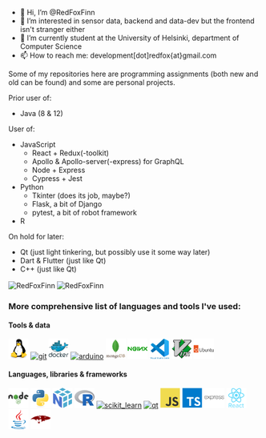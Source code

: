 - 👋 Hi, I’m @RedFoxFinn
- 👀 I’m interested in sensor data, backend and data-dev but the frontend isn't stranger either
- 🌱 I’m currently student at the University of Helsinki, department of Computer Science
- 📫 How to reach me: development[dot]redfox{at}gmail.com

Some of my repositories here are programming assignments (both new and old can be found) and some are personal projects.

Prior user of:

- Java (8 & 12)

User of:

- JavaScript
  - React + Redux(-toolkit)
  - Apollo & Apollo-server(-express) for GraphQL
  - Node + Express
  - Cypress + Jest
- Python
  - Tkinter (does its job, maybe?)
  - Flask, a bit of Django
  - pytest, a bit of robot framework
- R

On hold for later:

- Qt (just light tinkering, but possibly use it some way later)
- Dart & Flutter (just like Qt)
- C++ (just like Qt)

<p>
  <img align="center" src="https://github-readme-stats-git-masterrstaa-rickstaa.vercel.app/api?username=RedFoxFinn&show_icons=true&locale=en" alt="RedFoxFinn" />
  <img align="center" src="https://github-readme-stats-git-masterrstaa-rickstaa.vercel.app/api/top-langs?username=RedFoxFinn&local=en&layout=compact" alt="RedFoxFinn"/>
</p>

<h3 align="left">More comprehensive list of languages and tools I've used:</h3>
<h4 align="left">Tools & data</h4>
<p align="left">
  <a href="https://www.linux.org/" target="_blank" rel="noreferrer"><img src="https://raw.githubusercontent.com/devicons/devicon/master/icons/linux/linux-original.svg" alt="linux" width="40" height="40"/></a>
  <a href="https://git-scm.com/" target="_blank" rel="noreferrer"><img src="https://www.vectorlogo.zone/logos/git-scm/git-scm-icon.svg" alt="git" width="40" height="40"/></a>
  <a href="https://www.docker.com/" target="_blank" rel="noreferrer"><img src="https://raw.githubusercontent.com/devicons/devicon/master/icons/docker/docker-original-wordmark.svg" alt="docker" width="40" height="40"/></a>
  <a href="https://www.arduino.cc/" target="_blank" rel="noreferrer"><img src="https://cdn.worldvectorlogo.com/logos/arduino-1.svg" alt="arduino" width="40" height="40"/></a>
  <a href="https://www.mongodb.com/" target="_blank" rel="noreferrer"><img src="https://raw.githubusercontent.com/devicons/devicon/master/icons/mongodb/mongodb-original-wordmark.svg" alt="mongo" width="40" height="40"/></a>
  <a href="https://www.nginx.com/" target="_blank" rel="noreferrer"><img src="https://raw.githubusercontent.com/devicons/devicon/master/icons/nginx/nginx-original.svg" alt="nginx" width="40" height="40"/></a>
  <a href="https://www.code.visualstudio.com/" target="_blank" rel="noreferrer"><img src="https://raw.githubusercontent.com/devicons/devicon/master/icons/vscode/vscode-original-wordmark.svg" alt="VSCode" width="40" height="40"/></a>
  <a href="https://www.vim.org/" target="_blank" rel="noreferrer"><img src="https://raw.githubusercontent.com/devicons/devicon/master/icons/vim/vim-original.svg" alt="vim" width="40" height="40"/></a>
  <a href="https://www.ubuntu.com/" target="_blank" rel="noreferrer"><img src="https://raw.githubusercontent.com/devicons/devicon/master/icons/ubuntu/ubuntu-original-wordmark.svg" alt="ubuntu" width="40" height="40"/></a>
  
</p>
<h4 align="left">Languages, libraries & frameworks</h4>
<p align="left">
  <a href="https://nodejs.org/en" target="_blank" rel="noreferrer"><img src="https://raw.githubusercontent.com/devicons/devicon/master/icons/nodejs/nodejs-original-wordmark.svg" alt="node" width="40" height="40"/></a>
  <a href="https://www.python.org" target="_blank" rel="noreferrer"><img src="https://raw.githubusercontent.com/devicons/devicon/master/icons/python/python-original.svg" alt="python" width="40" height="40"/></a>
  <a href="https://numpy.org/" target="_blank" rel="noreferrer"><img src="https://raw.githubusercontent.com/devicons/devicon/master/icons/numpy/numpy-original.svg" alt="numpy" width="40" height="40"/></a>
  <a href="https://www.r-project.org/" target="_blank" rel="noreferrer"><img src="https://raw.githubusercontent.com/devicons/devicon/master/icons/r/r-original.svg" alt="r" width="40" height="40"/></a>
  <a href="https://scikit-learn.org/" target="_blank" rel="noreferrer"><img src="https://upload.wikimedia.org/wikipedia/commons/0/05/Scikit_learn_logo_small.svg" alt="scikit_learn" width="40" height="40"/></a>
  <a href="https://www.qt.io/" target="_blank" rel="noreferrer"><img src="https://upload.wikimedia.org/wikipedia/commons/0/0b/Qt_logo_2016.svg" alt="qt" width="40" height="40"/></a>
  <a href="https://developer.mozilla.org/en-US/docs/Web/JavaScript" target="_blank" rel="noreferrer"><img src="https://raw.githubusercontent.com/devicons/devicon/master/icons/javascript/javascript-original.svg" alt="javascript" width="40" height="40"/></a>
  <a href="https://www.typescriptlang.org/" target="_blank" rel="noreferrer"><img src="https://raw.githubusercontent.com/devicons/devicon/master/icons/typescript/typescript-original.svg" alt="typescript" width="40" height="40"/></a>
  <a href="https://expressjs.com" target="_blank" rel="noreferrer"><img src="https://raw.githubusercontent.com/devicons/devicon/master/icons/express/express-original-wordmark.svg" alt="express" width="40" height="40"/></a>
  <a href="https://reactjs.org/" target="_blank" rel="noreferrer"><img src="https://raw.githubusercontent.com/devicons/devicon/master/icons/react/react-original-wordmark.svg" alt="react" width="40" height="40"/></a>
  <a href="https://www.java.com" target="_blank" rel="noreferrer"><img src="https://raw.githubusercontent.com/devicons/devicon/master/icons/java/java-original.svg" alt="java" width="40" height="40"/></a>
  <a href="https://mongoosejs.com/" target="_blank" rel="noreferrer"><img src="https://raw.githubusercontent.com/devicons/devicon/master/icons/mongoose/mongoose-original.svg" alt="mongoose" width="40" height="40"/></a>
</p>

<!---
RedFoxFinn/RedFoxFinn is a ✨ special ✨ repository because its `README.md` (this file) appears on your GitHub profile.
You can click the Preview link to take a look at your changes.

Here are some ideas to get you started:

- 🔭 I’m currently working on ...
- 🌱 I’m currently learning ...
- 👯 I’m looking to collaborate on ...
- 🤔 I’m looking for help with ...
- 💬 Ask me about ...
- 📫 How to reach me: ...
- 😄 Pronouns: ...
- ⚡ Fun fact: ...
--->
